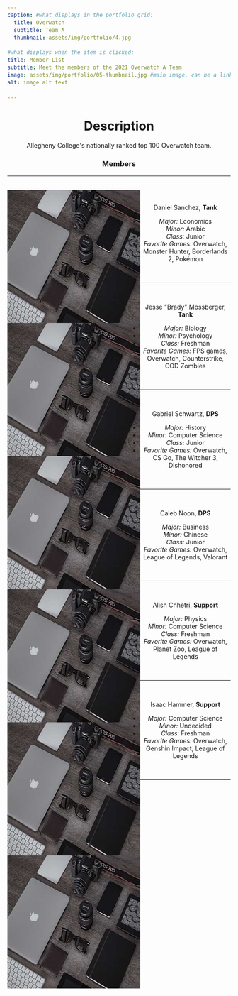 ```yaml
---
caption: #what displays in the portfolio grid:
  title: Overwatch
  subtitle: Team A
  thumbnail: assets/img/portfolio/4.jpg

#what displays when the item is clicked:
title: Member List
subtitle: Meet the members of the 2021 Overwatch A Team
image: assets/img/portfolio/05-thumbnail.jpg #main image, can be a link or a file in assets/img/portfolio
alt: image alt text

---
```

<h1 align = "center">Description</h1>
<p align = "center">Allegheny College's nationally ranked top 100 Overwatch team.</p>

<h3 align = "center">Members</h3>
<hr class = "solid">
<br>
<img src="assets/img/portfolio/4.jpg" alt="Daniel Sanchez" height = "300" width = "300" align = "left">
<br>

<p align = "center">Daniel Sanchez, <b>Tank</b></p>
<ul>
<li align = "center"><i>Major: </i> Economics</li>
<li align = "center"><i>Minor: </i> Arabic</li>
<li align = "center"><i>Class: </i> Junior</li>
<li align = "center"><i>Favorite Games: </i>Overwatch, Monster Hunter, Borderlands 2, Pokémon</li>
</ul>
<br>

<hr class="dotted">

<img src="assets/img/portfolio/4.jpg" alt="Brady" height = "300" width = "300" align = "left">
<br>

<p align = "center">Jesse "Brady" Mossberger, <b>Tank</b></p>
<ul>
<li align = "center"><i>Major: </i> Biology</li>
<li align = "center"><i>Minor: </i> Psychology</li>
<li align = "center"><i>Class: </i> Freshman</li>
<li align = "center"><i>Favorite Games: </i>FPS games, Overwatch, Counterstrike, COD Zombies</li>
</ul>
<br>

<hr class="dotted">

<img src="assets/img/portfolio/4.jpg" alt="Gabe" height = "300" width = "300" align = "left">
<br>

<p align = "center">Gabriel Schwartz, <b>DPS</b></p>
<ul>
<li align = "center"><i>Major: </i> History</li>
<li align = "center"><i>Minor: </i> Computer Science</li>
<li align = "center"><i>Class: </i> Junior</li>
<li align = "center"><i>Favorite Games: </i>Overwatch, CS Go, The Witcher 3, Dishonored</li>
</ul>
<br>

<hr class="dotted">

<img src="assets/img/portfolio/4.jpg" alt="Caleb" height = "300" width = "300" align = "left">
<br>

<p align = "center">Caleb Noon, <b>DPS</b></p>
<ul>
<li align = "center"><i>Major: </i> Business</li>
<li align = "center"><i>Minor: </i> Chinese</li>
<li align = "center"><i>Class: </i> Junior</li>
<li align = "center"><i>Favorite Games: </i>Overwatch, League of Legends, Valorant</li>
</ul>
<br>

<hr class="dotted">

<img src="assets/img/portfolio/4.jpg" alt="Alish" height = "300" width = "300" align = "left">
<br>

<p align = "center">Alish Chhetri, <b>Support</b></p>
<ul>
<li align = "center"><i>Major: </i> Physics</li>
<li align = "center"><i>Minor: </i> Computer Science</li>
<li align = "center"><i>Class: </i> Freshman</li>
<li align = "center"><i>Favorite Games: </i>Overwatch, Planet Zoo, League of Legends</li>
</ul>
<br>

<hr class="dotted">

<img src="assets/img/portfolio/4.jpg" alt="Isaac" height = "300" width = "300" align = "left">
<br>

<p align = "center">Isaac Hammer, <b>Support</b></p>
<ul>
<li align = "center"><i>Major: </i> Computer Science</li>
<li align = "center"><i>Minor: </i> Undecided</li>
<li align = "center"><i>Class: </i> Freshman</li>
<li align = "center"><i>Favorite Games: </i>Overwatch, Genshin Impact, League of Legends</li>
</ul>
<br>

<hr class="dotted">
